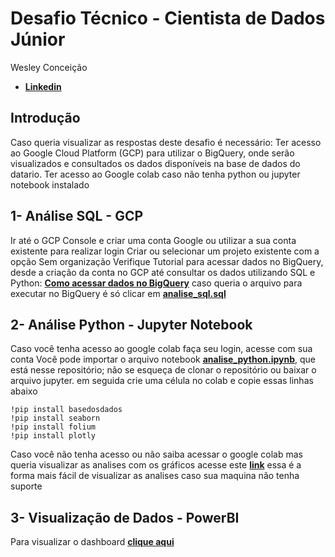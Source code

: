 # Desafio Técnico - Cientista de Dados Júnior 

Wesley Conceição 
* **[Linkedin](https://www.linkedin.com/in/wesley-concei%C3%A7%C3%A3o/)**

## Introdução 
Caso queria visualizar as respostas deste desafio é necessário:
Ter acesso ao Google Cloud Platform (GCP) para utilizar o BigQuery, onde serão visualizados e consultados os dados disponíveis na base de dados do datario.
Ter acesso ao Google colab caso não tenha python ou jupyter notebook instalado 

## 1- Análise SQL - GCP
Ir até o GCP Console e criar uma conta Google ou utilizar a sua conta existente para realizar login
Criar ou selecionar um projeto existente com a opção Sem organização
Verifique Tutorial para acessar dados no BigQuery, desde a criação da conta no GCP até consultar os dados utilizando SQL e Python: **[Como acessar dados no BigQuery](https://docs.dados.rio/tutoriais/como-acessar-dados/)**  caso queria o arquivo para executar no BigQuery é só clicar em **[analise_sql.sql](https://github.com/wesleyConceicao/emd-desafio-junior-data-scientist/blob/main/analise_sql.sql)**

## 2- Análise Python - Jupyter Notebook
Caso você tenha acesso ao google colab faça seu login, acesse com sua conta
Você pode importar o arquivo notebook **[analise_python.ipynb](https://github.com/wesleyConceicao/emd-desafio-junior-data-scientist/blob/main/analise_python.ipynb)**, que está nesse repositório; não se esqueça de clonar o repositório ou baixar o arquivo jupyter. em seguida crie uma célula no colab e copie essas linhas abaixo 
~~~
!pip install basedosdados
!pip install seaborn
!pip install folium
!pip install plotly
~~~~
Caso você não tenha acesso ou não saiba acessar o google colab mas queria visualizar as analises com os gráficos acesse este **[link](https://nbviewer.org/github/wesleyConceicao/emd-desafio-junior-data-scientist/blob/main/analise_python.ipynb)** essa é a forma mais fácil de visualizar as analises caso sua maquina não tenha suporte 

## 3- Visualização de Dados - PowerBI
Para visualizar o dashboard **[clique aqui](https://app.powerbi.com/view?r=eyJrIjoiYzAwY2VlYzQtMTEwMi00ZGFkLTkxNzItYjFhYmVjZWIwNjMyIiwidCI6IjI2ZTY3OTdjLThmZDItNDM1NC04N2NiLTdjMjU3OTI5ZWI2NSJ9&embedImagePlaceholder=true)**
